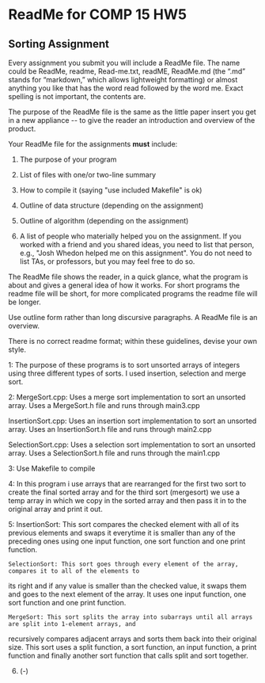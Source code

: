 # ReadMe for COMP 15 HW5
## Sorting Assignment 

Every assignment you submit you will include a ReadMe file. The name
could be ReadMe, readme, Read-me.txt, readME, ReadMe.md (the “.md”
stands for “markdown,” which allows lightweight formatting) or almost
anything you like that has the word read followed by the word me. Exact
spelling is not important, the contents are.

The purpose of the ReadMe file is the same as the little paper insert
you get in a new appliance -- to give the reader an introduction and
overview of the product.

Your ReadMe file for the assignments **must** include:

1.  The purpose of your program

2.  List of files with one/or two-line summary

3.  How to compile it (saying "use included Makefile" is ok)

4.  Outline of data structure (depending on the assignment)

5.  Outline of algorithm (depending on the assignment)

6.  A list of people who materially helped you on the assignment. If
    you worked with a friend and you shared ideas, you need to 
    list that person, e.g., "Josh Whedon helped me on this assignment".
    You do not need to list TAs, or professors, but you may feel free
    to do so.

The ReadMe file shows the reader, in a quick glance, what the program is
about and gives a general idea of how it works. For short programs the
readme file will be short, for more complicated programs the readme file
will be longer.

Use outline form rather than long discursive paragraphs. A ReadMe file
is an overview.

There is no correct readme format; within these guidelines, devise your
own style.

1: The purpose of these programs is to sort unsorted arrays of integers using
three different types of sorts. I used insertion, selection and merge sort. 

2: MergeSort.cpp: Uses a merge sort implementation to sort an unsorted array. Uses a 
MergeSort.h file and runs through main3.cpp

  InsertionSort.cpp: Uses an insertion sort implementation to sort an unsorted array. Uses 
an InsertionSort.h file and runs through main2.cpp 

  SelectionSort.cpp: Uses a selection sort implementation to sort an unsorted array. Uses 
a SelectionSort.h file and runs through the main1.cpp

3: Use Makefile to compile

4: In this program i use arrays that are rearranged for the first two sort to create the
final sorted array and for the third sort (mergesort) we use a temp array in which we
copy in the sorted array and then pass it in to the original array and print it out.

5: 	InsertionSort: This sort compares the checked element with all of its previous elements and swaps it
everytime it is smaller than any of the preceding ones using one input function, one sort function and one
print function.

	SelectionSort: This sort goes through every element of the array, compares it to all of the elements to 
its right and if any value is smaller than the checked value, it swaps them and goes to the next element of the array. 
It uses one input function, one sort function and one print function. 

	MergeSort: This sort splits the array into subarrays until all arrays are split into 1-element arrays, and 
recursively compares adjacent arrays and sorts them back into their original size. This sort uses a split function, 
a sort function, an input function, a print function and finally another sort function that calls split and sort together. 

6. (-)

